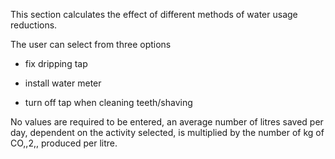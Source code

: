 This section calculates the effect of different methods of water usage
reductions.

The user can select from three options

  - fix dripping tap

<!-- end list -->

  - install water meter

<!-- end list -->

  - turn off tap when cleaning teeth/shaving

No values are required to be entered, an average number of litres saved
per day, dependent on the activity selected, is multiplied by the number
of kg of CO,,2,, produced per litre.
